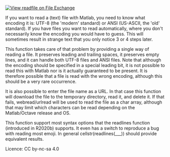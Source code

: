 [![View readfile on File Exchange](https://www.mathworks.com/matlabcentral/images/matlab-file-exchange.svg)](https://www.mathworks.com/matlabcentral/fileexchange/68780-readfile)

If you want to read a (text) file with Matlab, you need to know what encoding it is: UTF-8 (the 'modern' standard) or ANSI (US-ASCII, the 'old' standard). If you have files you want to read automatically, where you don't necessarily know the encoding you would have to guess. This will sometimes result in strange text that you only notice 3 or 4 steps later.

This function takes care of that problem by providing a single way of reading a file. It preserves leading and trailing spaces, it preserves empty lines, and it can handle both UTF-8 files and ANSI files. Note that although the encoding should be specified in a special leading bit, it is not possible to read this with Matlab nor is it actually guaranteed to be present. It is therefore possible that a file is read with the wrong encoding, although this should be a very rare occurrence.

It is also possible to enter the file name as a URL. In that case this function will download the file to the temporary directory, read it, and delete it. If that fails, webread/urlread will be used to read the file as a char array, although that may limit which characters can be read depending on the Matlab/Octave release and OS.

This function support most syntax options that the readlines function (introduced in R2020b) supports. It even has a switch to reproduce a bug with reading most emoji. In general cellstr(readlines(___)) should provide equivalent results.

Licence: CC by-nc-sa 4.0